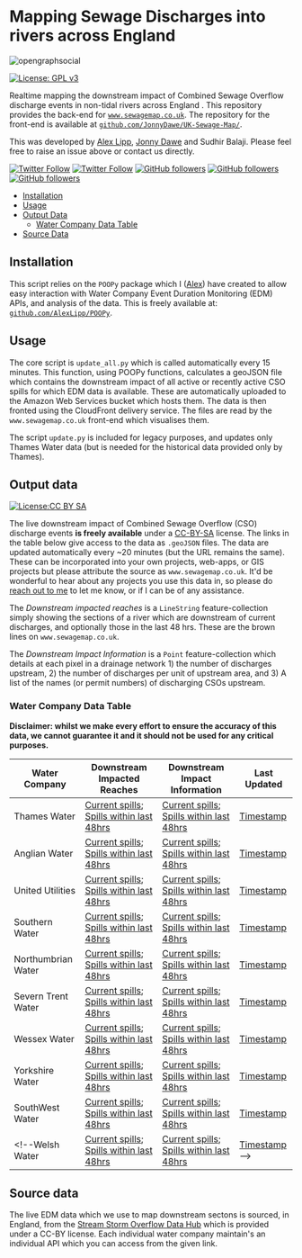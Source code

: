 
# Mapping Sewage Discharges into rivers across England <!--and Wales-->

![opengraphsocial](https://github.com/user-attachments/assets/45473ed6-309c-419a-b8fe-f70575043b2b)

[![License: GPL v3](https://img.shields.io/badge/License-GPLv3-blue.svg)](https://www.gnu.org/licenses/gpl-3.0)


Realtime mapping the downstream impact of Combined Sewage Overflow discharge events in non-tidal rivers across England <!--and Wales-->. This repository provides the back-end for [`www.sewagemap.co.uk`](https://www.sewagemap.co.uk/). The repository  for the front-end is available at [`github.com/JonnyDawe/UK-Sewage-Map/`](https://github.com/JonnyDawe/UK-Sewage-Map/).

This was developed by [Alex Lipp](https://alexlipp.github.io/), [Jonny Dawe](https://www.linkedin.com/in/jonathan-dawe-46180212a) and Sudhir Balaji. Please feel free to raise an issue above or contact us directly.

[![Twitter Follow](https://img.shields.io/twitter/follow/alexglipp?style=social)](https://twitter.com/intent/follow?screen_name=AlexGLipp)
[![Twitter Follow](https://img.shields.io/twitter/follow/JdMapDev?style=social)](https://twitter.com/intent/follow?screen_name=JdMapDev)
[![GitHub followers](https://img.shields.io/github/followers/AlexLipp?label=AlexLipp&style=social)](https://github.com/AlexLipp)
[![GitHub followers](https://img.shields.io/github/followers/JonnyDawe?label=JonnyDawe&style=social)](https://github.com/JonnyDawe)
[![GitHub followers](https://img.shields.io/github/followers/sudhir-b?label=sudhir-b&style=social)](https://github.com/sudhir-b)

- [Installation](#installation)
- [Usage](#usage)
- [Output Data](#output-data)
   - [Water Company Data Table](#water-company-data-table)
- [Source Data](#source-data)

## Installation

This script relies on the `POOPy` package which I ([Alex](https://alexlipp.github.io/)) have created to allow easy interaction with Water Company Event Duration Monitoring (EDM) APIs, and analysis of the data. This is freely available at: [`github.com/AlexLipp/POOPy`](https://github.com/AlexLipp/POOPy).

## Usage

The core script is `update_all.py` which is called automatically every 15 minutes. This function, using POOPy functions, calculates a geoJSON file which contains the downstream impact of all active or recently active CSO spills for which EDM data is available. These are automatically uploaded to the Amazon Web Services bucket which hosts them. The data is then fronted using the CloudFront delivery service. The files are read by the `www.sewagemap.co.uk` front-end which visualises them. 

The script `update.py` is included for legacy purposes, and updates only Thames Water data (but is needed for the historical data provided only by Thames).

## Output data
 [![License:CC BY SA](https://licensebuttons.net/l/by-sa/4.0/88x31.png)](https://creativecommons.org/licenses/by-sa/4.0/)

The live downstream impact of Combined Sewage Overflow (CSO) discharge events **is freely available** under a [CC-BY-SA](https://creativecommons.org/licenses/by-sa/4.0/) license. The links in the table below give access to the data as `.geoJSON` files. The data are updated automatically every ~20 minutes (but the URL remains the same). These can be incorporated into your own projects, web-apps, or GIS projects but please attribute the source as `www.sewagemap.co.uk`. It'd be wonderful to hear about any projects you use this data in, so please do [reach out to me](https://alexlipp.github.io/) to let me know, or if I can be of any assistance.

The _Downstream impacted reaches_ is a `LineString` feature-collection simply showing the sections of a river which are downstream of current discharges, and optionally those in the last 48 hrs. These are the brown lines on `www.sewagemap.co.uk`. 

The _Downstream Impact Information_ is a `Point` feature-collection which details at each pixel in a drainage network 1) the number of discharges upstream, 2) the number of discharges per unit of upstream area, and 3) A list of the names (or permit numbers) of discharging CSOs upstream.  

### Water Company Data Table

 **Disclaimer: whilst we make every effort to ensure the accuracy of this data, we cannot guarantee it and it should not be used for any critical purposes.**  

Water Company | Downstream Impacted Reaches | Downstream Impact Information | Last Updated 
--- | --- | --- | ---
Thames Water | [Current spills](https://d1kmd884co9q6x.cloudfront.net/downstream_impact/thames/thames_now_excl_48hrs.geojson); [Spills within last 48hrs](https://d1kmd884co9q6x.cloudfront.net/downstream_impact/thames/thames_now_incl_48hrs.geojson) | [Current spills](https://d1kmd884co9q6x.cloudfront.net/downstream_impact/thames/thames_info_now_excl_48hrs.geojson); [Spills within last 48hrs](https://d1kmd884co9q6x.cloudfront.net/downstream_impact/thames/thames_info_now_incl_48hrs.geojson) | [Timestamp](https://d1kmd884co9q6x.cloudfront.net/downstream_impact/thames/thames_timestamp.txt)
Anglian Water | [Current spills](https://d1kmd884co9q6x.cloudfront.net/downstream_impact/anglian/anglian_now_excl_48hrs.geojson); [Spills within last 48hrs](https://d1kmd884co9q6x.cloudfront.net/downstream_impact/anglian/anglian_now_incl_48hrs.geojson) | [Current spills](https://d1kmd884co9q6x.cloudfront.net/downstream_impact/anglian/anglian_info_now_excl_48hrs.geojson); [Spills within last 48hrs](https://d1kmd884co9q6x.cloudfront.net/downstream_impact/anglian/anglian_info_now_incl_48hrs.geojson) | [Timestamp](https://d1kmd884co9q6x.cloudfront.net/downstream_impact/anglian/anglian_timestamp.txt)
United Utilities | [Current spills](https://d1kmd884co9q6x.cloudfront.net/downstream_impact/united/united_now_excl_48hrs.geojson); [Spills within last 48hrs](https://d1kmd884co9q6x.cloudfront.net/downstream_impact/united/united_now_incl_48hrs.geojson) | [Current spills](https://d1kmd884co9q6x.cloudfront.net/downstream_impact/united/united_info_now_excl_48hrs.geojson); [Spills within last 48hrs](https://d1kmd884co9q6x.cloudfront.net/downstream_impact/united/united_info_now_incl_48hrs.geojson) | [Timestamp](https://d1kmd884co9q6x.cloudfront.net/downstream_impact/united/united_timestamp.txt)
Southern Water | [Current spills](https://d1kmd884co9q6x.cloudfront.net/downstream_impact/southern/southern_now_excl_48hrs.geojson); [Spills within last 48hrs](https://d1kmd884co9q6x.cloudfront.net/downstream_impact/southern/southern_now_incl_48hrs.geojson) | [Current spills](https://d1kmd884co9q6x.cloudfront.net/downstream_impact/southern/southern_info_now_excl_48hrs.geojson); [Spills within last 48hrs](https://d1kmd884co9q6x.cloudfront.net/downstream_impact/southern/southern_info_now_incl_48hrs.geojson) | [Timestamp](https://d1kmd884co9q6x.cloudfront.net/downstream_impact/southern/southern_timestamp.txt)
Northumbrian Water | [Current spills](https://d1kmd884co9q6x.cloudfront.net/downstream_impact/northumbrian/northumbrian_now_excl_48hrs.geojson); [Spills within last 48hrs](https://d1kmd884co9q6x.cloudfront.net/downstream_impact/northumbrian/northumbrian_now_incl_48hrs.geojson) | [Current spills](https://d1kmd884co9q6x.cloudfront.net/downstream_impact/northumbrian/northumbrian_info_now_excl_48hrs.geojson); [Spills within last 48hrs](https://d1kmd884co9q6x.cloudfront.net/downstream_impact/northumbrian/northumbrian_info_now_incl_48hrs.geojson) | [Timestamp](https://d1kmd884co9q6x.cloudfront.net/downstream_impact/northumbrian/northumbrian_timestamp.txt)
Severn Trent Water | [Current spills](https://d1kmd884co9q6x.cloudfront.net/downstream_impact/severntrent/severntrent_now_excl_48hrs.geojson); [Spills within last 48hrs](https://d1kmd884co9q6x.cloudfront.net/downstream_impact/severntrent/severntrent_now_incl_48hrs.geojson) | [Current spills](https://d1kmd884co9q6x.cloudfront.net/downstream_impact/severntrent/severntrent_info_now_excl_48hrs.geojson); [Spills within last 48hrs](https://d1kmd884co9q6x.cloudfront.net/downstream_impact/severntrent/severntrent_info_now_incl_48hrs.geojson) | [Timestamp](https://d1kmd884co9q6x.cloudfront.net/downstream_impact/severntrent/severntrent_timestamp.txt)
Wessex Water | [Current spills](https://d1kmd884co9q6x.cloudfront.net/downstream_impact/wessex/wessex_now_excl_48hrs.geojson); [Spills within last 48hrs](https://d1kmd884co9q6x.cloudfront.net/downstream_impact/wessex/wessex_now_incl_48hrs.geojson) | [Current spills](https://d1kmd884co9q6x.cloudfront.net/downstream_impact/wessex/wessex_info_now_excl_48hrs.geojson); [Spills within last 48hrs](https://d1kmd884co9q6x.cloudfront.net/downstream_impact/wessex/wessex_info_now_incl_48hrs.geojson) | [Timestamp](https://d1kmd884co9q6x.cloudfront.net/downstream_impact/wessex/wessex_timestamp.txt)
Yorkshire Water | [Current spills](https://d1kmd884co9q6x.cloudfront.net/downstream_impact/yorkshire/yorkshire_now_excl_48hrs.geojson); [Spills within last 48hrs](https://d1kmd884co9q6x.cloudfront.net/downstream_impact/yorkshire/yorkshire_now_incl_48hrs.geojson) | [Current spills](https://d1kmd884co9q6x.cloudfront.net/downstream_impact/yorkshire/yorkshire_info_now_excl_48hrs.geojson); [Spills within last 48hrs](https://d1kmd884co9q6x.cloudfront.net/downstream_impact/yorkshire/yorkshire_info_now_incl_48hrs.geojson) | [Timestamp](https://d1kmd884co9q6x.cloudfront.net/downstream_impact/yorkshire/yorkshire_timestamp.txt)
SouthWest Water | [Current spills](https://d1kmd884co9q6x.cloudfront.net/downstream_impact/southwest/southwest_now_excl_48hrs.geojson); [Spills within last 48hrs](https://d1kmd884co9q6x.cloudfront.net/downstream_impact/southwest/southwest_now_incl_48hrs.geojson) | [Current spills](https://d1kmd884co9q6x.cloudfront.net/downstream_impact/southwest/southwest_info_now_excl_48hrs.geojson); [Spills within last 48hrs](https://d1kmd884co9q6x.cloudfront.net/downstream_impact/southwest/southwest_info_now_incl_48hrs.geojson) | [Timestamp](https://d1kmd884co9q6x.cloudfront.net/downstream_impact/southwest/southwest_timestamp.txt)
 <!--Welsh Water | [Current spills](https://d1kmd884co9q6x.cloudfront.net/downstream_impact/welsh/welsh_now_excl_48hrs.geojson); [Spills within last 48hrs](https://d1kmd884co9q6x.cloudfront.net/downstream_impact/welsh/welsh_now_incl_48hrs.geojson) | [Current spills](https://d1kmd884co9q6x.cloudfront.net/downstream_impact/welsh/welsh_info_now_excl_48hrs.geojson); [Spills within last 48hrs](https://d1kmd884co9q6x.cloudfront.net/downstream_impact/welsh/welsh_info_now_incl_48hrs.geojson) | [Timestamp](https://d1kmd884co9q6x.cloudfront.net/downstream_impact/welsh/welsh_timestamp.txt)-->
## Source data 

The live EDM data which we use to map downstream sectons is sourced, in England, from the [Stream Storm Overflow Data Hub](https://www.streamwaterdata.co.uk/pages/storm-overflows-data) which is provided under a CC-BY license. Each individual water company maintain's an individual API which you can access from the given link. <!-- For Wales, we use data presented on the [WelshWater Storm Overflow map](https://corporate.dwrcymru.com/en/community/environment/storm-overflow-map).-->
